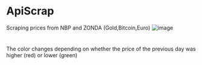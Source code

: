 # ApiScrap
Scraping prices from NBP and ZONDA (Gold,Bitcoin,Euro)
![image](https://user-images.githubusercontent.com/47647125/169373099-864ba7e0-938f-4e3c-9131-87db426d5d16.png)
#
The color changes depending on whether the price of the previous day was higher (red) or lower (green)

